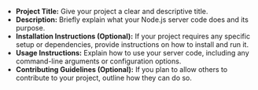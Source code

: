  - **Project Title:** Give your project a clear and descriptive title.
 - **Description:** Briefly explain what your Node.js server code does and its purpose.
 - **Installation Instructions (Optional):** If your project requires any specific setup or dependencies, provide instructions on how to install and run it.
 - **Usage Instructions:** Explain how to use your server code, including any command-line arguments or configuration options.
 - **Contributing Guidelines (Optional):** If you plan to allow others to contribute to your project, outline how they can do so.